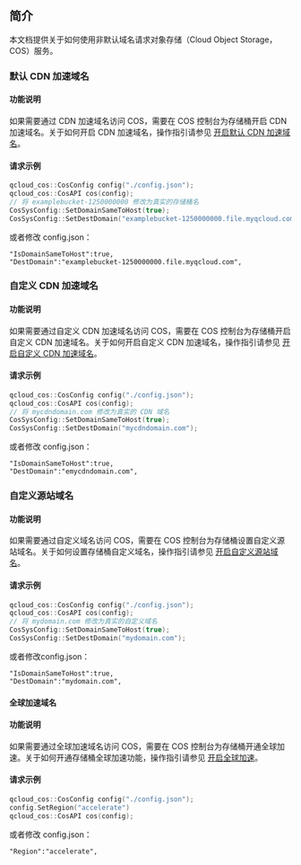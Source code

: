 ## 简介

本文档提供关于如何使用非默认域名请求对象存储（Cloud Object Storage，COS）服务。

### 默认 CDN 加速域名

#### 功能说明

如果需要通过 CDN 加速域名访问 COS，需要在 COS 控制台为存储桶开启 CDN 加速域名。关于如何开启 CDN 加速域名，操作指引请参见 [开启默认 CDN 加速域名](https://cloud.tencent.com/document/product/436/36636)。

#### 请求示例

```cpp
qcloud_cos::CosConfig config("./config.json");
qcloud_cos::CosAPI cos(config);
// 将 examplebucket-1250000000 修改为真实的存储桶名
CosSysConfig::SetDomainSameToHost(true);
CosSysConfig::SetDestDomain("examplebucket-1250000000.file.myqcloud.com");
```

或者修改 config.json：

```
"IsDomainSameToHost":true,
"DestDomain":"examplebucket-1250000000.file.myqcloud.com",
```

### 自定义 CDN 加速域名

#### 功能说明

如果需要通过自定义 CDN 加速域名访问 COS，需要在 COS 控制台为存储桶开启自定义 CDN 加速域名。关于如何开启自定义 CDN 加速域名，操作指引请参见 [开启自定义 CDN 加速域名](https://cloud.tencent.com/document/product/436/36637)。

#### 请求示例

```cpp
qcloud_cos::CosConfig config("./config.json");
qcloud_cos::CosAPI cos(config);
// 将 mycdndomain.com 修改为真实的 CDN 域名
CosSysConfig::SetDomainSameToHost(true);
CosSysConfig::SetDestDomain("mycdndomain.com");
```

或者修改 config.json：

```
"IsDomainSameToHost":true,
"DestDomain":"emycdndomain.com",
```

### 自定义源站域名

#### 功能说明

如果需要通过自定义域名访问 COS，需要在 COS 控制台为存储桶设置自定义源站域名。关于如何设置存储桶自定义域名，操作指引请参见 [开启自定义源站域名](https://cloud.tencent.com/document/product/436/36638)。

#### 请求示例

```cpp
qcloud_cos::CosConfig config("./config.json");
qcloud_cos::CosAPI cos(config);
// 将 mydomain.com 修改为真实的自定义域名
CosSysConfig::SetDomainSameToHost(true);
CosSysConfig::SetDestDomain("mydomain.com");
```

或者修改config.json：

```
"IsDomainSameToHost":true,
"DestDomain":"mydomain.com",
```

#### 全球加速域名

#### 功能说明

如果需要通过全球加速域名访问 COS，需要在 COS 控制台为存储桶开通全球加速。关于如何开通存储桶全球加速功能，操作指引请参见 [开启全球加速](https://cloud.tencent.com/document/product/436/38864)。

#### 请求示例

```cpp
qcloud_cos::CosConfig config("./config.json");
config.SetRegion("accelerate")
qcloud_cos::CosAPI cos(config);
```

或者修改 config.json：

```
"Region":"accelerate",   
```
